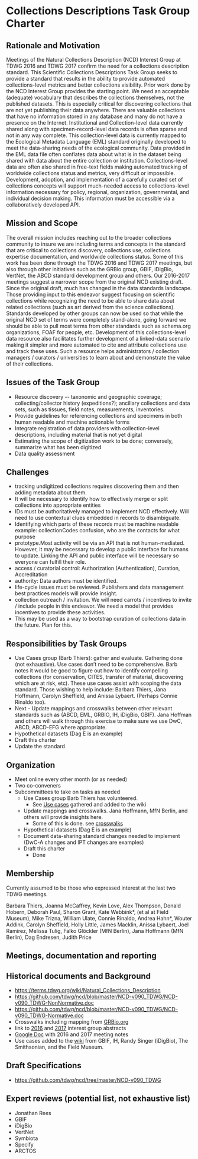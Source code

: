 # Collections Descriptions Task Group Charter
## Rationale and Motivation
Meetings of the Natural Collections Description (NCD) Interest Group at TDWG 2016 and TDWG 2017 confirm the need for a collections description standard. This Scientific Collections Descriptions Task Group seeks to provide a standard that results in the ability to provide automated collections-level metrics and better collections visibility. Prior work done by the NCD Interest Group provides the starting point. We need an acceptable (adequate) vocabulary that describes the collections themselves, not the published datasets. This is especially critical for discovering collections that are not yet publishing their data anywhere.
There are valuable collections that have no information stored in any database and many do not have a presence on the Internet. Institutional and Collection-level data currently shared along with specimen-record-level data records is often sparse and not in any way complete. This collection-level data is currently mapped to the Ecological Metadata Language (EML) standard originally developed to meet the data-sharing needs of the ecological community. Data provided in the EML data file often conflates data about what is in the dataset being shared with data about the entire collection or institution. 
Collections-level data are often also shared in free-text fields making automated tracking of worldwide collections status and metrics, very difficult or impossible. Development, adoption, and implementation of a carefully curated set of collections concepts will support much-needed access to collections-level information necessary for policy, regional, organization, governmental, and individual decision making. This information must be accessible via a collaboratively developed API.

## Mission and Scope
The overall mission includes reaching out to the broader collections community to insure we are including terms and concepts in the standard that are critical to collections discovery, collections use, collections expertise documentation, and worldwide collections status. Some of this work has been done through the TDWG 2016 and TDWG 2017 meetings, but also through other initiatives such as the GRBio group, GBIF, iDigBio, VertNet, the ABCD standard development group and others. Our 2016-2017 meetings suggest a narrower scope from the original NCD existing draft. Since the original draft, much has changed in the data standards landscape. Those providing input to this endeavor suggest focusing on scientific collections while recognizing the need to be able to share data about related collections (such as art derived from the science collections).
Standards developed by other groups can now be used so that while the original NCD set of terms were completely stand-alone, going forward we should be able to pull most terms from other standards such as schema.org organizations, FOAF for people, etc.
Development of this collections-level data resource also facilitates further development of a linked-data scenario making it simpler and more automated to cite and attribute collections use and track these uses. Such a resource helps administrators / collection managers / curators / universities to learn about and demonstrate the value of their collections.

## Issues of the Task Group 
* Resource discovery -- taxonomic and geographic coverage; collecting/collector history (expeditions?); ancillary collections and data sets, such as tissues, field notes, measurements, inventories.
* Provide guidelines for referencing collections and specimens in both human readable and machine actionable forms
* Integrate registration of data providers with collection-level descriptions, including material that is not yet digital
* Estimating the scope of digitization work to be done; conversely, summarize what has been digitized
* Data quality assessment

## Challenges
* tracking undigitized collections requires discovering them and then adding metadata about them.
*  It will be necessary to identify how to effectively merge or split collections into appropriate entities
* IDs must be authoritatively managed  to implement NCD effectively. Will need to use contextual clues embedded in records to disambiguate.
* Identifying which parts of these records must be machine readable
example: collectionCodes confusion, who are the contacts for what purpose
* prototype.Most activity will be via an API that is not human-mediated.  However, it may be necessary to develop a public interface for humans to update. Linking the API and public interface will be necessary so everyone can fulfill their role.
* access / curatorial control: Authorization (Authentication), Curation, Accreditation
* authority:  Data authors must be identified.
* life-cycle issues must be reviewed.   Publishers and data management best practices models will provide insight.
* collection outreach / invitation. We will need carrots / incentives to invite / include people in this endeavor. We need a model that provides incentives to provide these activities. 
* This may be used as a way to bootstrap curation of collections data in the future.  Plan for this.

## Responsibilities by Task Groups
* Use Cases group (Barb Thiers): gather and evaluate. Gathering done (not exhaustive). Use cases don’t need to be comprehensive. Barb notes it would be good to figure out how to identify compelling collections (for conservation, CITES, transfer of material, discovering which are at risk, etc). These use cases assist with scoping the data standard. Those wishing to help include: Barbara Thiers, Jana Hoffmann, Carolyn Sheffield, and Anissa Lybaert. (Perhaps Connie Rinaldo too).
* Next - Update mappings and crosswalks between other relevant standards such as (ABCD, EML, GRBIO, IH, iDigBio, GBIF). Jana Hoffman and others will walk through this exercise to make sure we use DwC, ABCD, ABCD-EFG where appropriate.
* Hypothetical datasets (Dag E is an example)
* Draft this charter
* Update the standard

## Organization
* Meet online every other month (or as needed)
* Two co-conveners
* Subcommittees to take on tasks as needed
  * Use Cases group Barb Thiers has volunteered.
    * See [Use cases](https://github.com/tdwg/ncd/wiki/Use-Cases) gathered and added to the wiki
  * Update mappings and crosswalks. Jana Hoffmann, MfN Berlin, and others will provide insights here.
    * Some of this is done. see [crosswalks](https://github.com/tdwg/ncd/wiki/Crosswalks)
  * Hypothetical datasets (Dag E is an example)
  * Document data-sharing standard changes needed to implement (DwC-A changes and IPT changes are examples)
  * Draft this charter
    * Done

## Membership
Currently assumed to be those who expressed interest at the last two TDWG meetings.

Barbara Thiers, Joanna McCaffrey, Kevin Love, Alex Thompson, Donald Hobern, Deborah Paul, Sharon Grant, Kate Webbink*, (et al at Field Museum), Mike Trizna, William Ulate, Connie Rinaldo, Andrea Hahn*, Wouter Addink, Carolyn Sheffield, Holly Little, James Macklin, Anissa Lybaert, Joel Ramirez, Melissa Tulig, Falko Glöckler (MfN Berlin), Jana Hoffmann (MfN Berlin), Dag Endresen, Judith Price

## Meetings, documentation and reporting

## Historical documents and Background
* https://terms.tdwg.org/wiki/Natural_Collections_Description
* https://github.com/tdwg/ncd/blob/master/NCD-v090_TDWG/NCD-v090_TDWG-NonNormative.doc
* https://github.com/tdwg/ncd/blob/master/NCD-v090_TDWG/NCD-v090_TDWG-Normative.doc
* Crosswalks including mapping from [GRBio.org](https://github.com/tdwg/ncd/wiki/Crosswalks)
* link to [2016](https://tdwg2016.sched.com/event/8jva/ig09-natural-collections-descriptions-ncd) and [2017](https://biss.pensoft.net/article/20322/) interest group abstracts
* [Google Doc](https://docs.google.com/document/d/1ZoIlKX666QPjKN3UGceAK_T0J2i0laft-io9Fr-Adrw/edit?usp=sharing) with 2016 and 2017 meeting notes
* Use cases added to the [wiki](https://github.com/tdwg/ncd/wiki/Use-Cases) from GBIF, IH, Randy Singer (iDigBio), The Smithsonian, and the Field Museum.

## Draft Specifications
* https://github.com/tdwg/ncd/tree/master/NCD-v090_TDWG

## Expert reviews (potential list, not exhaustive list)
* Jonathan Rees
* GBIF
* iDigBio
* VertNet
* Symbiota
* Specify
* ARCTOS

